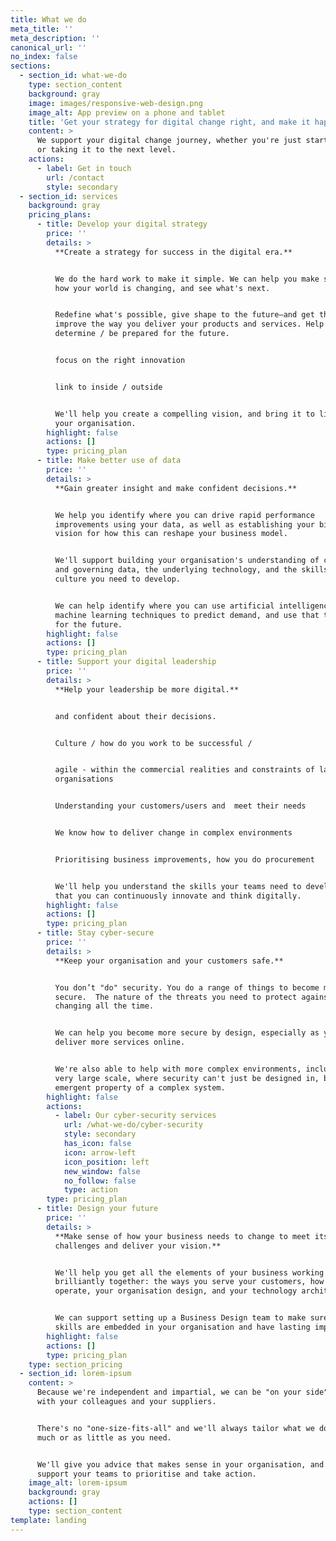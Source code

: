 ```yaml
---
title: What we do
meta_title: ''
meta_description: ''
canonical_url: ''
no_index: false
sections:
  - section_id: what-we-do
    type: section_content
    background: gray
    image: images/responsive-web-design.png
    image_alt: App preview on a phone and tablet
    title: 'Get your strategy for digital change right, and make it happen.'
    content: >
      We support your digital change journey, whether you're just starting out,
      or taking it to the next level.
    actions:
      - label: Get in touch
        url: /contact
        style: secondary
  - section_id: services
    background: gray
    pricing_plans:
      - title: Develop your digital strategy
        price: ''
        details: >
          **Create a strategy for success in the digital era.**


          We do the hard work to make it simple. We can help you make sense of
          how your world is changing, and see what's next.


          Redefine what's possible, give shape to the future—and get there.
          improve the way you deliver your products and services. Help you
          determine / be prepared for the future.


          focus on the right innovation


          link to inside / outside


          We'll help you create a compelling vision, and bring it to life around
          your organisation.
        highlight: false
        actions: []
        type: pricing_plan
      - title: Make better use of data
        price: ''
        details: >
          **Gain greater insight and make confident decisions.**


          We help you identify where you can drive rapid performance
          improvements using your data, as well as establishing your bigger
          vision for how this can reshape your business model.


          We'll support building your organisation's understanding of collecting
          and governing data, the underlying technology, and the skills and
          culture you need to develop.


          We can help identify where you can use artificial intelligence and
          machine learning techniques to predict demand, and use that to plan
          for the future.
        highlight: false
        actions: []
        type: pricing_plan
      - title: Support your digital leadership
        price: ''
        details: >
          **Help your leadership be more digital.**


          and confident about their decisions.


          Culture / how do you work to be successful /


          agile - within the commercial realities and constraints of large
          organisations


          Understanding your customers/users and  meet their needs


          We know how to deliver change in complex environments


          Prioritising business improvements, how you do procurement


          We'll help you understand the skills your teams need to develop, so
          that you can continuously innovate and think digitally.
        highlight: false
        actions: []
        type: pricing_plan
      - title: Stay cyber-secure
        price: ''
        details: >
          **Keep your organisation and your customers safe.**


          You don’t "do" security. You do a range of things to become more
          secure.  The nature of the threats you need to protect against is
          changing all the time.


          We can help you become more secure by design, especially as you
          deliver more services online.


          We're also able to help with more complex environments, including at
          very large scale, where security can't just be designed in, but is an
          emergent property of a complex system.
        highlight: false
        actions:
          - label: Our cyber-security services
            url: /what-we-do/cyber-security
            style: secondary
            has_icon: false
            icon: arrow-left
            icon_position: left
            new_window: false
            no_follow: false
            type: action
        type: pricing_plan
      - title: Design your future
        price: ''
        details: >
          **Make sense of how your business needs to change to meet its biggest
          challenges and deliver your vision.**


          We'll help you get all the elements of your business working
          brilliantly together: the ways you serve your customers, how you
          operate, your organisation design, and your technology architecture.


          We can support setting up a Business Design team to make sure these
          skills are embedded in your organisation and have lasting impact.
        highlight: false
        actions: []
        type: pricing_plan
    type: section_pricing
  - section_id: lorem-ipsum
    content: >
      Because we're independent and impartial, we can be "on your side" working
      with your colleagues and your suppliers.


      There's no "one-size-fits-all" and we'll always tailor what we do to as
      much or as little as you need.


      We'll give you advice that makes sense in your organisation, and we'll
      support your teams to prioritise and take action.
    image_alt: lorem-ipsum
    background: gray
    actions: []
    type: section_content
template: landing
---
```

